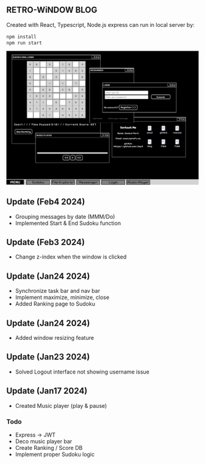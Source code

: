 ## RETRO-WiNDOW BLOG
Created with React, Typescript, Node.js express
can run in local server by: 
```
npm install
npm run start
```

![image](./demo.png)

## Update (Feb4 2024)
- Grouping messages by date (MMM/Do)
- Implemented Start & End Sudoku function

## Update (Feb3 2024)
- Change z-index when the window is clicked

## Update (Jan24 2024)
- Synchronize task bar and nav bar
- Implement maximize, minimize, close
- Added Ranking page to Sudoku

## Update (Jan24 2024)
- Added window resizing feature

## Update (Jan23 2024)
- Solved Logout interface not showing username issue

## Update (Jan17 2024)
- Created Music player (play & pause)

### Todo
- Express -> JWT
- Deco music player bar
- Create Ranking / Score DB
- Implement proper Sudoku logic